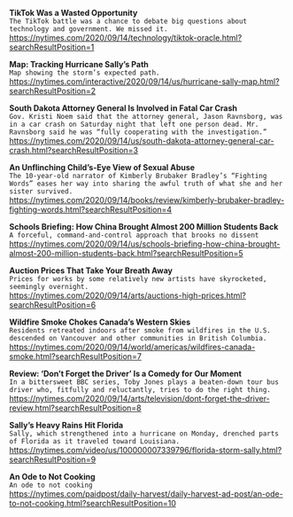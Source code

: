 **TikTok Was a Wasted Opportunity**\
`The TikTok battle was a chance to debate big questions about technology and government. We missed it.`\
https://nytimes.com/2020/09/14/technology/tiktok-oracle.html?searchResultPosition=1

**Map: Tracking Hurricane Sally’s Path**\
`Map showing the storm’s expected path.`\
https://nytimes.com/interactive/2020/09/14/us/hurricane-sally-map.html?searchResultPosition=2

**South Dakota Attorney General Is Involved in Fatal Car Crash**\
`Gov. Kristi Noem said that the attorney general, Jason Ravnsborg, was in a car crash on Saturday night that left one person dead. Mr. Ravnsborg said he was “fully cooperating with the investigation.”`\
https://nytimes.com/2020/09/14/us/south-dakota-attorney-general-car-crash.html?searchResultPosition=3

**An Unflinching Child’s-Eye View of Sexual Abuse**\
`The 10-year-old narrator of Kimberly Brubaker Bradley’s “Fighting Words” eases her way into sharing the awful truth of what she and her sister survived.`\
https://nytimes.com/2020/09/14/books/review/kimberly-brubaker-bradley-fighting-words.html?searchResultPosition=4

**Schools Briefing: How China Brought Almost 200 Million Students Back**\
`A forceful, command-and-control approach that brooks no dissent`\
https://nytimes.com/2020/09/14/us/schools-briefing-how-china-brought-almost-200-million-students-back.html?searchResultPosition=5

**Auction Prices That Take Your Breath Away**\
`Prices for works by some relatively new artists have skyrocketed, seemingly overnight.`\
https://nytimes.com/2020/09/14/arts/auctions-high-prices.html?searchResultPosition=6

**Wildfire Smoke Chokes Canada’s Western Skies**\
`Residents retreated indoors after smoke from wildfires in the U.S. descended on Vancouver and other communities in British Columbia.`\
https://nytimes.com/2020/09/14/world/americas/wildfires-canada-smoke.html?searchResultPosition=7

**Review: ‘Don’t Forget the Driver’ Is a Comedy for Our Moment**\
`In a bittersweet BBC series, Toby Jones plays a beaten-down tour bus driver who, fitfully and reluctantly, tries to do the right thing.`\
https://nytimes.com/2020/09/14/arts/television/dont-forget-the-driver-review.html?searchResultPosition=8

**Sally’s Heavy Rains Hit Florida**\
`Sally, which strengthened into a hurricane on Monday, drenched parts of Florida as it traveled toward Louisiana.`\
https://nytimes.com/video/us/100000007339796/florida-storm-sally.html?searchResultPosition=9

**An Ode to Not Cooking**\
`An ode to not cooking`\
https://nytimes.com/paidpost/daily-harvest/daily-harvest-ad-post/an-ode-to-not-cooking.html?searchResultPosition=10

